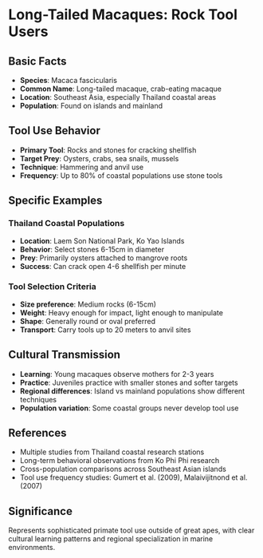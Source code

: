 # Long-Tailed Macaques: Rock Tool Users

## Basic Facts
- **Species**: Macaca fascicularis
- **Common Name**: Long-tailed macaque, crab-eating macaque
- **Location**: Southeast Asia, especially Thailand coastal areas
- **Population**: Found on islands and mainland

## Tool Use Behavior
- **Primary Tool**: Rocks and stones for cracking shellfish
- **Target Prey**: Oysters, crabs, sea snails, mussels
- **Technique**: Hammering and anvil use
- **Frequency**: Up to 80% of coastal populations use stone tools

## Specific Examples

### Thailand Coastal Populations
- **Location**: Laem Son National Park, Ko Yao Islands
- **Behavior**: Select stones 6-15cm in diameter
- **Prey**: Primarily oysters attached to mangrove roots
- **Success**: Can crack open 4-6 shellfish per minute

### Tool Selection Criteria
- **Size preference**: Medium rocks (6-15cm)
- **Weight**: Heavy enough for impact, light enough to manipulate
- **Shape**: Generally round or oval preferred
- **Transport**: Carry tools up to 20 meters to anvil sites

## Cultural Transmission
- **Learning**: Young macaques observe mothers for 2-3 years
- **Practice**: Juveniles practice with smaller stones and softer targets
- **Regional differences**: Island vs mainland populations show different techniques
- **Population variation**: Some coastal groups never develop tool use

## References
- Multiple studies from Thailand coastal research stations
- Long-term behavioral observations from Ko Phi Phi research
- Cross-population comparisons across Southeast Asian islands
- Tool use frequency studies: Gumert et al. (2009), Malaivijitnond et al. (2007)

## Significance
Represents sophisticated primate tool use outside of great apes, with clear cultural learning patterns and regional specialization in marine environments. 
